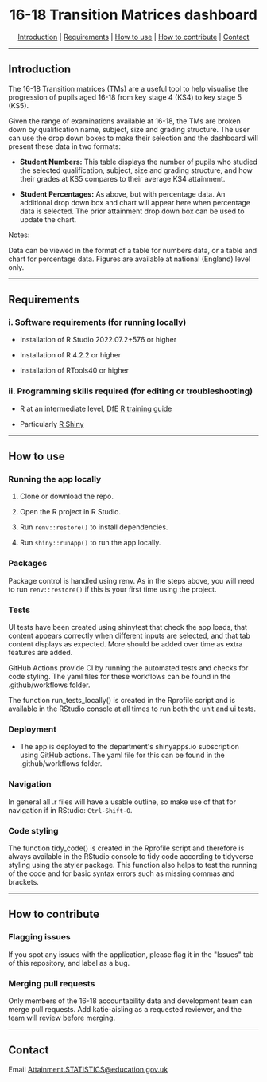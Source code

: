 <h1 align="center">
  <br>
16-18 Transition Matrices dashboard
  <br>
</h1>

<p align="center">
  <a href="#introduction">Introduction</a> |
  <a href="#requirements">Requirements</a> |
  <a href="#how-to-use">How to use</a> |
  <a href="#how-to-contribute">How to contribute</a> |
  <a href="#contact">Contact</a>
</p>

---

## Introduction 

The 16-18 Transition matrices (TMs) are a useful tool to help visualise the progression of pupils aged 16-18 from key stage 4 (KS4) to key stage 5 (KS5).

Given the range of examinations available at 16-18, the TMs are broken down by qualification name, subject, size and grading structure. The user can use the drop down boxes to make their selection and the dashboard will present these data in two formats: 

  -	<b> Student Numbers:</b>  This table displays the number of pupils who studied the selected qualification, subject, size and grading structure, and how their grades at KS5 compares to their average KS4 attainment.

  -  <b> Student Percentages:</b>  As above, but with percentage data. An additional drop down box and chart will appear here when percentage data is selected. The prior attainment drop down box can be used to update the chart.

Notes:

  Data can be viewed in the format of a table for numbers data, or a table and chart for percentage data. Figures are available at national (England) level only.


---

## Requirements

### i. Software requirements (for running locally)

- Installation of R Studio 2022.07.2+576 or higher

- Installation of R 4.2.2 or higher

- Installation of RTools40 or higher

### ii. Programming skills required (for editing or troubleshooting)

- R at an intermediate level, [DfE R training guide](https://dfe-analytical-services.github.io/r-training-course/)

- Particularly [R Shiny](https://shiny.rstudio.com/)

---

## How to use

### Running the app locally

1. Clone or download the repo. 

2. Open the R project in R Studio.

3. Run `renv::restore()` to install dependencies.

4. Run `shiny::runApp()` to run the app locally.


### Packages

Package control is handled using renv. As in the steps above, you will need to run `renv::restore()` if this is your first time using the project.

### Tests

UI tests have been created using shinytest that check the app loads, that content appears correctly when different inputs are selected, and that tab content displays as expected. More should be added over time as extra features are added.

GitHub Actions provide CI by running the automated tests and checks for code styling. The yaml files for these workflows can be found in the .github/workflows folder.

The function run_tests_locally() is created in the Rprofile script and is available in the RStudio console at all times to run both the unit and ui tests.


### Deployment

- The app is deployed to the department's shinyapps.io subscription using GitHub actions. The yaml file for this can be found in the .github/workflows folder.


### Navigation

In general all .r files will have a usable outline, so make use of that for navigation if in RStudio: `Ctrl-Shift-O`.


### Code styling 

The function tidy_code() is created in the Rprofile script and therefore is always available in the RStudio console to tidy code according to tidyverse styling using the styler package. This function also helps to test the running of the code and for basic syntax errors such as missing commas and brackets.


---

## How to contribute

### Flagging issues

If you spot any issues with the application, please flag it in the "Issues" tab of this repository, and label as a bug.

### Merging pull requests

Only members of the 16-18 accountability data and development team can merge pull requests. Add katie-aisling as a requested reviewer, and the team will review before merging.

---

## Contact

Email
Attainment.STATISTICS@education.gov.uk